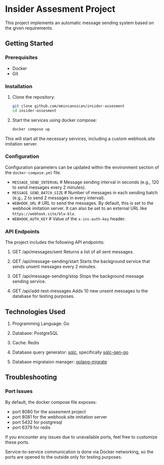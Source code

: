# Insider Assesment Project

This project implements an automatic message sending system based on the given requirements.

## Getting Started

### Prerequisites

- Docker
- Git

### Installation

1. Clone the repository:
   ```bash
   git clone github.com/emincanozcan/insider-assesment
   cd insider-assesment
   ```

2. Start the services using docker compose:
    ```bash
    docker compose up
    ```
This will start all the necessary services, including a custom webhook.site imitation server.

### Configuration

Configuration parameters can be updated within the environment section of the `docker-compose.yml` file.

- `MESSAGE_SEND_INTERVAL`   # Message sending interval in seconds (e.g., 120 to send messages every 2 minutes).
- `MESSAGE_SEND_BATCH_SIZE` # Number of messages in each sending batch (e.g., 2 to send 2 messages in every interval).
- `WEBHOOK_URL`             # URL to send the messages. By default, this is set to the webhook imitation server. It can also be set to an external URL like `https://webhook.site/bla-bla`.
- `WEBHOOK_AUTH_KEY`        # Value of the `x-ins-auth-key` header.

### API Endpoints

The project includes the following API endpoints:

1. GET /api/messages/sent
   Returns a list of all sent messages.

2. GET /api/message-sending/start
   Starts the background service that sends unsent messages every 2 minutes.

3. GET /api/message-sending/stop
   Stops the background message sending service.

4. GET /api/add-test-messages
   Adds 10 new unsent messages to the database for testing purposes.


## Technologies Used

1. Programming Language: Go

2. Database: PostgreSQL

3. Cache: Redis

4. Database query generator: [sqlc](https://github.com/sqlc-dev/sqlc), specifically [sqlc-gen-go](https://github.com/sqlc-dev/sqlc-gen-go)

5. Database migrataion manager: [golang-migrate](https://github.com/golang-migrate/migrate)

## Troubleshooting

### Port Issues

By default, the docker compose file exposes:

- port 8080 for the assesment project
- port 8081 for the webhook.site imitation server
- port 5432 for postgresql
- port 6379 for redis

If you encounter any issues due to unavailable ports, feel free to customize these ports.

Service-to-service communication is done via Docker networking, so the ports are opened to the outside only for testing purposes.
